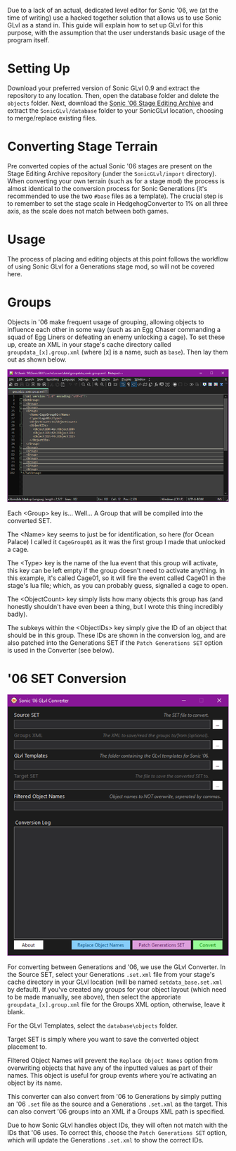 Due to a lack of an actual, dedicated level editor for Sonic '06, we (at the time of writing) use a hacked together solution that allows us to use Sonic GLvl as a stand in. This guide will explain how to set up GLvl for this purpose, with the assumption that the user understands basic usage of the program itself.

# Setting Up
Download your preferred version of Sonic GLvl 0.9 and extract the repository to any location. Then, open the database folder and delete the `objects` folder. Next, download the [Sonic '06 Stage Editing Archive](https://github.com/Knuxfan24/Sonic-06-Stage-Editing-Archive) and extract the `SonicGLvl/database` folder to your SonicGLvl location, choosing to merge/replace existing files.

# Converting Stage Terrain
Pre converted copies of the actual Sonic '06 stages are present on the Stage Editing Archive repository (under the `SonicGLvl/import` directory). When converting your own terrain (such as for a stage mod) the process is almost identical to the conversion process for Sonic Generations (it's recommended to use the two `#base` files as a template). The crucial step is to remember to set the stage scale in HedgehogConverter to 1% on all three axis, as the scale does not match between both games.

# Usage
The process of placing and editing objects at this point follows the workflow of using Sonic GLvl for a Generations stage mod, so will not be covered here.

# Groups
Objects in '06 make frequent usage of grouping, allowing objects to influence each other in some way (such as an Egg Chaser commanding a squad of Egg Liners or defeating an enemy unlocking a cage). To set these up, create an XML in your stage's cache directory called `groupdata_[x].group.xml` (where [x] is a name, such as `base`). Then lay them out as shown below.

![](./assets/glvl/image1.png)

Each <Group\> key is... Well... A Group that will be compiled into the converted SET.

The <Name\> key seems to just be for identification, so here (for Ocean Palace) I called it `CageGroup01` as it was the first group I made that unlocked a cage.

The <Type\> key is the name of the lua event that this group will activate, this key can be left empty if the group doesn't need to activate anything. In this example, it's called Cage01, so it will fire the event called Cage01 in the stage's lua file; which, as you can probably guess, signalled a cage to open.

The <ObjectCount\> key simply lists how many objects this group has (and honestly shouldn't have even been a thing, but I wrote this thing incredibly badly).

The subkeys within the <ObjectIDs\> key simply give the ID of an object that should be in this group. These IDs are shown in the conversion log, and are also patched into the Generations SET if the `Patch Generations SET` option is used in the Converter (see below).

# '06 SET Conversion
![](./assets/glvl/image2.png)

For converting between Generations and '06, we use the GLvl Converter. In the Source SET, select your Generations `.set.xml` file from your stage's cache directory in your GLvl location (will be named `setdata_base.set.xml` by default). If you've created any groups for your object layout (which need to be made manually, see above), then select the approriate `groupdata_[x].group.xml` file for the Groups XML option, otherwise, leave it blank.

For the GLvl Templates, select the `database\objects` folder.

Target SET is simply where you want to save the converted object placement to.

Filtered Object Names will prevent the `Replace Object Names` option from overwriting objects that have any of the inputted values as part of their names. This object is useful for group events where you're activating an object by its name.

This converter can also convert from '06 to Generations by simply putting an '06 `.set` file as the source and a Generations `.set.xml` as the target. This can also convert '06 groups into an XML if a Groups XML path is specified.

Due to how Sonic GLvl handles object IDs, they will often not match with the IDs that '06 uses. To correct this, choose the `Patch Generations SET` option, which will update the Generations `.set.xml` to show the correct IDs.